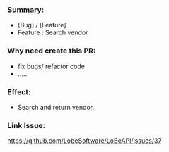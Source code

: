 <!--
  PLEASE DON'T DELETE THIS TEMPLATE UNTIL YOU HAVE READ THE FIRST SECTION.
-->

### Summary:
- [Bug] / [Feature]
- Feature : Search vendor

### Why need create this PR:
- fix bugs/ refactor code
- .....

### Effect:
- Search and return vendor.

### Link Issue:
https://github.com/LobeSoftware/LoBeAPI/issues/37
